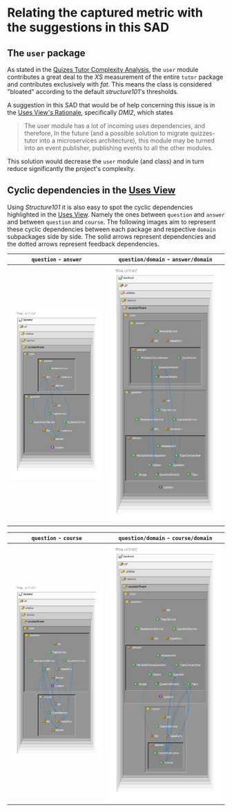 # Relating the captured metric with the suggestions in this SAD
## The `user` package
As stated in the [Quizes Tutor Complexity Analysis](./quizes_tutor_complexity_analysis.md), the `user` module contributes a great deal to the *XS* measurement of the entire `tutor` package and contributes exclusively with *fat*. This means the class is considered "bloated" according to the default *structure101*'s thresholds.

A suggestion in this SAD that would be of help concerning this issue is in the [Uses View's Rationale](../../module_view_uses.md#rationale), specifically *DMI2*, which states
> The user module has a lot of incoming uses dependencies, and therefore, In the future (and a possible solution to migrate quizzes-tutor into a microservices architecture), this module may be turned into an event publisher, publishing events to all the other modules.

This solution would decrease the `user` module (and class) and in turn reduce significantly the project's complexity.

## Cyclic dependencies in the [Uses View](../../module_view_uses.md)

Using *Structure101* it is also easy to spot the cyclic dependencies highlighted in the [Uses View](../../module_view_uses.md). Namely the ones between `question` and `answer` and between `question` and `course`. 
The following images aim to represent these cyclic dependencies between each package and respective `domain` subpackages side by side. The solid arrows represent dependencies and the dotted arrows represent feedback dependencies.

`question` - `answer`         |  `question/domain` - `answer/domain`
:-------------------------:|:-------------------------:
![](images/question-answer.png)  |  ![](images/question-answer-domain.png)

`question` - `course`         |  `question/domain` - `course/domain`
:-------------------------:|:-------------------------:
![](images/question-course.png)  |  ![](images/question-course-domain.png)